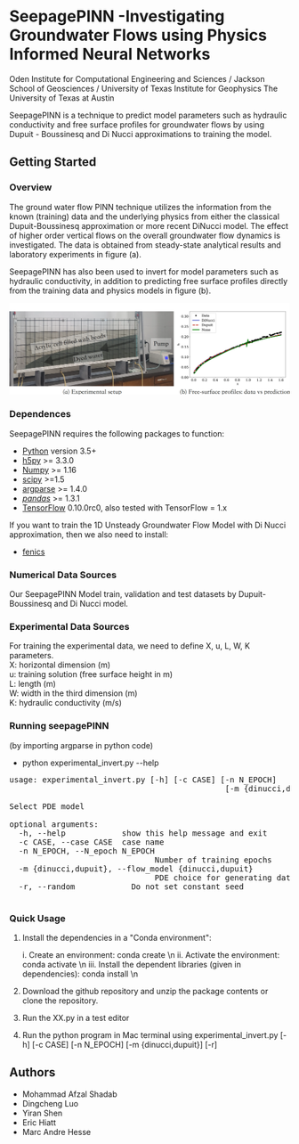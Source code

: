# SeepagePINN -Investigating Groundwater Flows using Physics Informed Neural Networks
Oden Institute for Computational Engineering and Sciences / Jackson School of Geosciences / University of Texas Institute for Geophysics
The University of Texas at Austin

SeepagePINN is a technique to predict model parameters such as hydraulic conductivity and free surface profiles for groundwater flows by using Dupuit - Boussinesq and Di Nucci approximations to training the model.


## Getting Started

### Overview

The ground water flow PINN technique utilizes the information from the known (training) data and the underlying physics from either the classical Dupuit-Boussinesq approximation or more recent DiNucci model. The effect of higher order vertical flows on the overall groundwater flow dynamics is investigated. The data is obtained from steady-state analytical results and laboratory experiments in figure (a).

SeepagePINN has also been used to invert for model parameters such as hydraulic conductivity, in addition to predicting free surface profiles directly from the training data and physics models in figure (b).

![cover](/old_steady/paper/Cover.png?raw=true)

### Dependences

SeepagePINN requires the following packages to function:
- [Python](https://www.python.org/) version 3.5+
- [h5py](http://www.h5py.org/) >= 3.3.0
- [Numpy](http://www.numpy.org/) >= 1.16
- [scipy](https://www.scipy.org/) >=1.5
- [argparse](https://pypi.org/project/argparse/) >= 1.4.0
- [*pandas*](https://pandas.pydata.org/) >= 1.3.1
- [TensorFlow](https://www.tensorflow.org/) 0.10.0rc0, also tested with
  TensorFlow = 1.x

If you want to train the 1D Unsteady Groundwater Flow Model with Di Nucci approximation, then we also need to install:
- [fenics](https://fenicsproject.org/) 

### Numerical Data Sources
Our SeepagePINN Model train, validation and test datasets by Dupuit-Boussinesq and Di Nucci model.


### Experimental Data Sources
For training the experimental data, we need to define X, u, L, W, K parameters.\
X: horizontal dimension (m)\
u: training solution (free surface height in m)\
L: length (m)\
W: width in the third dimension (m)\
K: hydraulic conductivity (m/s)

### Running seepagePINN
(by importing argparse in python code)
- python experimental_invert.py --help

<pre>
usage: experimental_invert.py [-h] [-c CASE] [-n N_EPOCH]
                                              [-m {dinucci,dupuit}] [-r]

Select PDE model

optional arguments:
  -h, --help            show this help message and exit
  -c CASE, --case CASE  case name
  -n N_EPOCH, --N_epoch N_EPOCH
                               Number of training epochs
  -m {dinucci,dupuit}, --flow_model {dinucci,dupuit}
                               PDE choice for generating data: dinucci or dupuit
  -r, --random            Do not set constant seed

</pre>

### Quick Usage
1. Install the dependencies in a "Conda environment":

    i. Create an environment: conda create <environment name> \n
   ii. Activate the environment: conda activate <environment name> \n
  iii. Install the dependent libraries (given in dependencies): conda install <library name> \n
        
2. Download the github repository and unzip the package contents or clone the repository.
3. Run the XX.py in a test editor
4. Run the python program in Mac terminal using experimental_invert.py [-h] [-c CASE] [-n N_EPOCH]
                                              [-m {dinucci,dupuit}] [-r]

## Authors
- Mohammad Afzal Shadab
- Dingcheng Luo
- Yiran Shen
- Eric Hiatt
- Marc Andre Hesse
